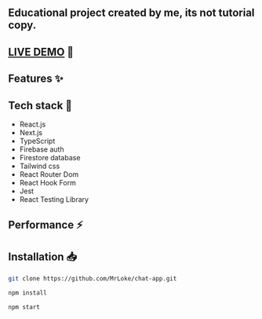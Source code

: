 ## Educational project created by me, its not tutorial copy.

## [LIVE DEMO](https://nextjs.org/docs/api-routes/introduction) 🚨

## Features ✨

## Tech stack 🚀

- React.js
- Next.js
- TypeScript
- Firebase auth
- Firestore database
- Tailwind css
- React Router Dom
- React Hook Form
- Jest
- React Testing Library

## Performance ⚡

## Installation 📥

```bash
git clone https://github.com/MrLoke/chat-app.git

npm install

npm start
```
